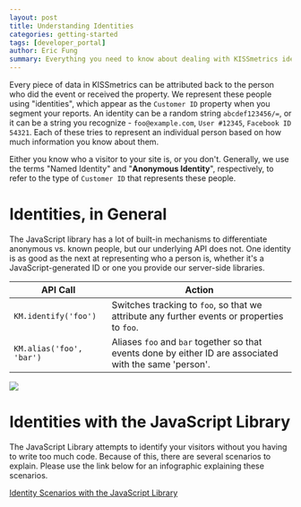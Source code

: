 ```yaml
---
layout: post
title: Understanding Identities
categories: getting-started
tags: [developer_portal]
author: Eric Fung
summary: Everything you need to know about dealing with KISSmetrics identities.
---
```

Every piece of data in KISSmetrics can be attributed back to the person who did the event or received the property. We represent these people using "identities", which appear as the `Customer ID` property when you segment your reports. An identity can be a random string `abcdef123456/=`, or it can be a string you recognize - `foo@example.com`, `User #12345`, `Facebook ID 54321`. Each of these tries to represent an individual person based on how much information you know about them.

Either you know who a visitor to your site is, or you don't. Generally, we use the terms "Named Identity" and "**Anonymous Identity**", respectively, to refer to the type of `Customer ID` that represents these people.

# Identities, in General

The JavaScript library has a lot of built-in mechanisms to differentiate anonymous vs. known people, but our underlying API does not. One identity is as good as the next at representing who a person is, whether it's a JavaScript-generated ID or one you provide our server-side libraries.

API Call | Action
-------- | ------
`KM.identify('foo')` | Switches tracking to `foo`, so that we attribute any further events or properties to `foo`.
`KM.alias('foo', 'bar')` | Aliases `foo` and `bar` together so that events done by either ID are associated with the same 'person'.

![][alias-regular]

<a name="identities-with-the-javascript-library"></a>
# Identities with the JavaScript Library

The JavaScript Library attempts to identify your visitors without you having to write too much code. Because of this, there are several scenarios to explain. Please use the link below for an infographic explaining these scenarios.

[Identity Scenarios with the JavaScript Library][js-ids-info]

[trackSubmit]: /apis/javascript/javascript-specific#tracking-forms-tracksubmit
[form-fields]: /apis/javascript/javascript-specific#auto-tracking-form-fields
[id-form]: /apis/javascript/javascript-specific#identifying-a-person-from-a-form-field
[url]: /apis/url
[js-specific]: /apis/javascript/javascript-specific
[multiple-domains]: /apis/javascript/tracking-multiple-domains
[js-ids-info]: https://s3.amazonaws.com/kissmetrics-support-files/assets/getting-started/understanding-identities/js-ids.pdf

[alias-regular]: https://s3.amazonaws.com/kissmetrics-support-files/assets/troubleshooting/troubleshooting-identities/alias-regular.png